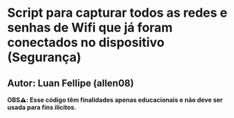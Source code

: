 # Script para capturar todos as redes e senhas de Wifi que já foram conectados no dispositivo (Segurança)
## Autor: Luan Fellipe (allen08)

**OBS⚠️: Esse código têm finalidades apenas educacionais e não deve ser usada para fins ilícitos.**
